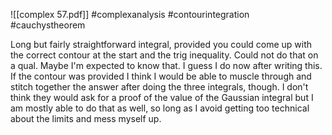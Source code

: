 ![[complex 57.pdf]] #complexanalysis #contourintegration #cauchystheorem

Long but fairly straightforward integral, provided you could come up with the correct contour at the start and the trig inequality. Could not do that on a qual. Maybe I'm expected to know that. I guess I do now after writing this. If the contour was provided I think I would be able to muscle through and stitch together the answer after doing the three integrals, though. I don't think they would ask for a proof of the value of the Gaussian integral but I am mostly able to do that as well, so long as I avoid getting too technical about the limits and mess myself up.